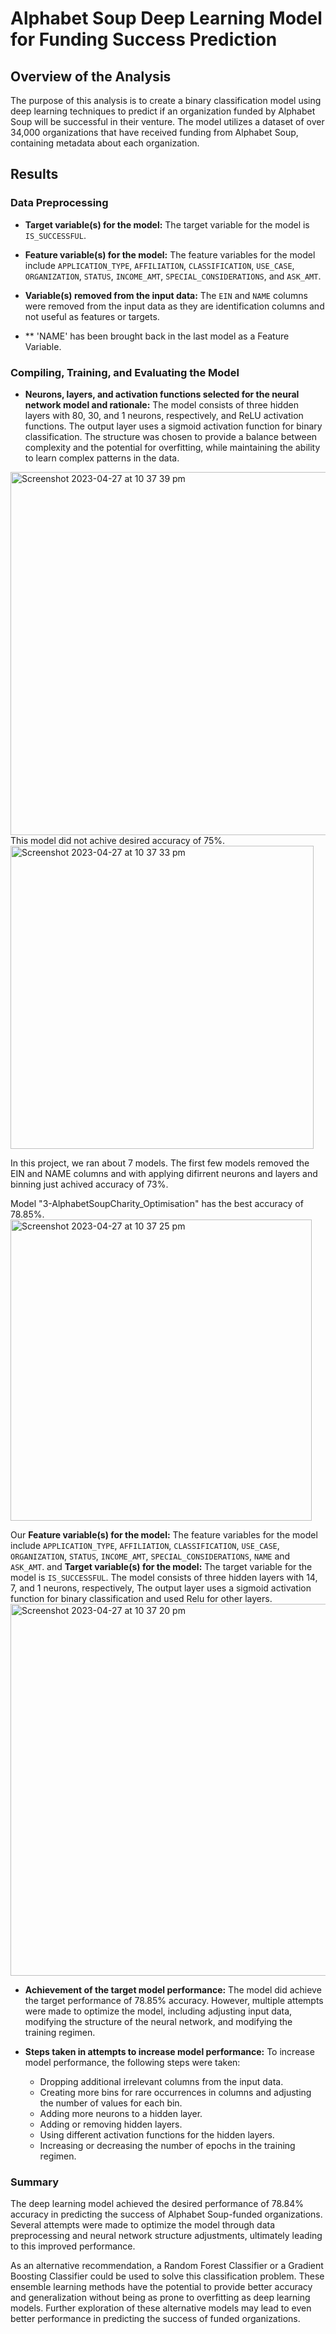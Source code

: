 
# Alphabet Soup Deep Learning Model for Funding Success Prediction

## Overview of the Analysis

The purpose of this analysis is to create a binary classification model using deep learning techniques to predict if an organization funded by Alphabet Soup will be successful in their venture. The model utilizes a dataset of over 34,000 organizations that have received funding from Alphabet Soup, containing metadata about each organization.

## Results

### Data Preprocessing

- **Target variable(s) for the model:** The target variable for the model is `IS_SUCCESSFUL`.
- **Feature variable(s) for the model:** The feature variables for the model include `APPLICATION_TYPE`, `AFFILIATION`, `CLASSIFICATION`, `USE_CASE`, `ORGANIZATION`, `STATUS`, `INCOME_AMT`, `SPECIAL_CONSIDERATIONS`, and `ASK_AMT`. 
- **Variable(s) removed from the input data:** The `EIN` and `NAME` columns were removed from the input data as they are identification columns and not useful as features or targets.

- ** 'NAME' has been brought back in the last model as a Feature Variable.

### Compiling, Training, and Evaluating the Model

- **Neurons, layers, and activation functions selected for the neural network model and rationale:** The model consists of three hidden layers with 80, 30, and 1 neurons, respectively, and ReLU activation functions. The output layer uses a sigmoid activation function for binary classification. The structure was chosen to provide a balance between complexity and the potential for overfitting, while maintaining the ability to learn complex patterns in the data.
<img width="581" alt="Screenshot 2023-04-27 at 10 37 39 pm" src="https://user-images.githubusercontent.com/117792685/234865718-4ae56158-73e5-4324-b4db-c7ed0e045ada.png">
This model did not achive desired accuracy of 75%. 
<img width="485" alt="Screenshot 2023-04-27 at 10 37 33 pm" src="https://user-images.githubusercontent.com/117792685/234865887-77b6367f-9b9b-4628-b0ee-ee7bf1b45db6.png">

In this project, we ran about 7 models. The first few models removed the EIN and NAME columns and with applying difirrent neurons and layers and binning just achived accuracy of 73%.

Model "3-AlphabetSoupCharity_Optimisation" has the best accuracy of 78.85%.
<img width="482" alt="Screenshot 2023-04-27 at 10 37 25 pm" src="https://user-images.githubusercontent.com/117792685/234866318-e80f5f4a-bc89-43b5-bcae-2a1b9517d37c.png">

Our **Feature variable(s) for the model:** The feature variables for the model include `APPLICATION_TYPE`, `AFFILIATION`, `CLASSIFICATION`, `USE_CASE`, `ORGANIZATION`, `STATUS`, `INCOME_AMT`, `SPECIAL_CONSIDERATIONS`, `NAME` and `ASK_AMT`. and **Target variable(s) for the model:** The target variable for the model is `IS_SUCCESSFUL`. The model consists of three hidden layers with 14, 7, and 1 neurons, respectively, The output layer uses a sigmoid activation function for binary classification and used Relu for other layers.
<img width="595" alt="Screenshot 2023-04-27 at 10 37 20 pm" src="https://user-images.githubusercontent.com/117792685/234866452-5839f16d-3ea7-428b-899f-989777193357.png">


- **Achievement of the target model performance:** The model did achieve the target performance of 78.85% accuracy. However, multiple attempts were made to optimize the model, including adjusting input data, modifying the structure of the neural network, and modifying the training regimen.

- **Steps taken in attempts to increase model performance:** To increase model performance, the following steps were taken:

  - Dropping additional irrelevant columns from the input data.
  - Creating more bins for rare occurrences in columns and adjusting the number of values for each bin.
  - Adding more neurons to a hidden layer.
  - Adding or removing hidden layers.
  - Using different activation functions for the hidden layers.
  - Increasing or decreasing the number of epochs in the training regimen.

### Summary

The deep learning model achieved the desired performance of 78.84% accuracy in predicting the success of Alphabet Soup-funded organizations. Several attempts were made to optimize the model through data preprocessing and neural network structure adjustments, ultimately leading to this improved performance.

As an alternative recommendation, a Random Forest Classifier or a Gradient Boosting Classifier could be used to solve this classification problem. These ensemble learning methods have the potential to provide better accuracy and generalization without being as prone to overfitting as deep learning models. Further exploration of these alternative models may lead to even better performance in predicting the success of funded organizations.



